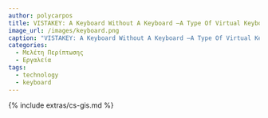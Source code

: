 ```yaml
---
author: polycarpos
title: VISTAKEY: A Keyboard Without A Keyboard –A Type Of Virtual Keyboard
image_url: /images/keyboard.png
caption: "VISTAKEY: A Keyboard Without A Keyboard –A Type Of Virtual Keyboard"
categories:
  - Μελέτη Περίπτωσης
  - Εργαλεία
tags:
  - technology
  - keyboard
---
```


{% include extras/cs-gis.md %}
